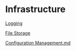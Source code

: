 # Infrastructure
  [Logging](Mdfiles/Infrastructure/Logging.md)
  
  [File Storage](Mdfiles/Infrastructure/FileStorage.md)
  
  [Configuration Management.md](Mdfiles/Infrastructure/ConfigurationManagement.md.md)
